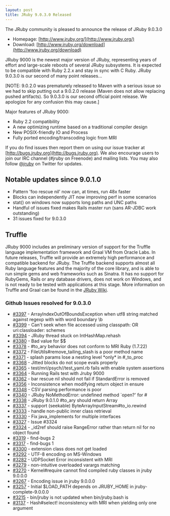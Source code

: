 ```yaml
---
layout: post
title: JRuby 9.0.3.0 Released
---
```

The JRuby community is pleased to announce the release of JRuby 9.0.3.0

- Homepage: [http://www.jruby.org/](http://www.jruby.org/)
- Download: [http://www.jruby.org/download](http://www.jruby.org/download)

JRuby 9000 is the newest major version of JRuby, representing years of effort and large-scale reboots of several JRuby subsystems.  It is expected to be compatible with Ruby 2.2.x and stay in sync with C Ruby.  JRuby 9.0.3.0 is our second of many point releases...

[NOTE: 9.0.2.0 was prematurely released to Maven with a serious issue so we had to skip putting out a 9.0.2.0 release (Maven does not allow replacing pushed artifacts). So 9.0.3.0 is our second official point release. We apologize for any confusion this may cause.]

Major features of JRuby 9000:

- Ruby 2.2 compatibility
- A new optimizing runtime based on a traditional compiler design
- New POSIX-friendly IO and Process
- Fully ported encoding/transcoding logic from MRI

If you do find issues then report them on using our issue tracker at [http://bugs.jruby.org](http://bugs.jruby.org). We also encourage users to join our IRC channel (#jruby on Freenode) and mailing lists. You may also follow [@jruby](https://twitter.com/jruby) on Twitter for updates.

## Notable updates since 9.0.1.0

- Pattern 'foo rescue nil' now can, at times, run 48x faster
- Blocks can independently JIT now improving perf in some scenarios
- stat() on windows now supports long paths and UNC paths
- Handful of issues fixed makes Rails master run (sans AR-JDBC work outstanding)
- 31 issues fixed for 9.0.3.0

## Truffle

JRuby 9000 includes an preliminary version of support for the Truffle language implementation framework and Graal VM from Oracle Labs. In future releases, Truffle will provide an extremely high performance and compatible backend for JRuby. The Truffle backend supports almost all Ruby language features and the majority of the core library, and is able to run simple gems and web frameworks such as Sinatra. It has no support for RubyGems, Rails or any database drivers, does not work on Windows, and is not ready to be tested with applications at this stage. More information on Truffle and Graal can be found in the [JRuby Wiki](https://github.com/jruby/jruby/wiki/Truffle).


### Github Issues resolved for 9.0.3.0

<ul>
<li><a href="https://github.com/jruby/jruby/issues/3397">#3397</a> - ArrayIndexOutOfBoundsException when utf8 string matched against regexp with with word boundary \b</li>
<li><a href="https://github.com/jruby/jruby/issues/3399">#3399</a> - Can't seek when file accessed using classpath: OR uri:classloader: schemes</li>
<li><a href="https://github.com/jruby/jruby/issues/3394">#3394</a> - JRuby thread stuck on IntHashMap.rehash</li>
<li><a href="https://github.com/jruby/jruby/issues/3380">#3380</a> - Bad value for $$</li>
<li><a href="https://github.com/jruby/jruby/issues/3378">#3378</a> - #to_ary behavior does not conform to MRI Ruby (1.7.22)</li>
<li><a href="https://github.com/jruby/jruby/issues/3372">#3372</a> - FileUtils#remove_tailing_slash is a poor method name</li>
<li><a href="https://github.com/jruby/jruby/issues/3371">#3371</a> - splash params lose a nesting level *only* in #_to_proc</li>
<li><a href="https://github.com/jruby/jruby/issues/3368">#3368</a> - Jitted blocks do not scope evals properly</li>
<li><a href="https://github.com/jruby/jruby/issues/3365">#3365</a> - test/mri/psych//test_yaml.rb fails with enable system assertions</li>
<li><a href="https://github.com/jruby/jruby/issues/3364">#3364</a> - Running Rails test with Jruby  9000</li>
<li><a href="https://github.com/jruby/jruby/issues/3362">#3362</a> - bar rescue nil should not fail if StandardError is removed</li>
<li><a href="https://github.com/jruby/jruby/issues/3356">#3356</a> - Inconsistence when modifying return object in ensure</li>
<li><a href="https://github.com/jruby/jruby/issues/3348">#3348</a> - CSV parsing performance is poor</li>
<li><a href="https://github.com/jruby/jruby/issues/3340">#3340</a> - JRuby NoMethodError: undefined method `open?' for #<File:/dev/tty></li>
<li><a href="https://github.com/jruby/jruby/issues/3338">#3338</a> - JRuby 9.0.1.0 #to_ary should return Array</li>
<li><a href="https://github.com/jruby/jruby/pull/3337">#3337</a> - support (seekable) ByteArrayInputStream#to_io.rewind</li>
<li><a href="https://github.com/jruby/jruby/issues/3333">#3333</a> - handle non-public inner class retrieval</li>
<li><a href="https://github.com/jruby/jruby/pull/3330">#3330</a> - Fix java_implements for multiple interfaces</li>
<li><a href="https://github.com/jruby/jruby/pull/3327">#3327</a> - Issue #3324</li>
<li><a href="https://github.com/jruby/jruby/issues/3324">#3324</a> - _id2ref should raise RangeError rather than return nil for no object found</li>
<li><a href="https://github.com/jruby/jruby/pull/3319">#3319</a> - find-bugs 2</li>
<li><a href="https://github.com/jruby/jruby/pull/3317">#3317</a> - find-bugs 1</li>
<li><a href="https://github.com/jruby/jruby/issues/3300">#3300</a> - extension class does not get loaded</li>
<li><a href="https://github.com/jruby/jruby/issues/3292">#3292</a> - UTF-8 encoding on MS-Windows</li>
<li><a href="https://github.com/jruby/jruby/issues/3282">#3282</a> - UDPSocket Error inconsistent with MRI</li>
<li><a href="https://github.com/jruby/jruby/issues/3279">#3279</a> - non-intuitive overloaded varargs matching</li>
<li><a href="https://github.com/jruby/jruby/issues/3270">#3270</a> - Kernel#require cannot find compiled ruby classes in jruby 9.0.0.0</li>
<li><a href="https://github.com/jruby/jruby/issues/3267">#3267</a> - Encoding issue in jruby 9.0.0.0</li>
<li><a href="https://github.com/jruby/jruby/issues/3257">#3257</a> - Initial $LOAD_PATH depends on JRUBY_HOME in jruby-complete-9.0.0.0</li>
<li><a href="https://github.com/jruby/jruby/issues/3215">#3215</a> - bin/jruby is not updated when bin/jruby.bash is</li>
<li><a href="https://github.com/jruby/jruby/issues/3137">#3137</a> - Hash#select! inconsistency with MRI when yielding only one argument</li>
</ul>
